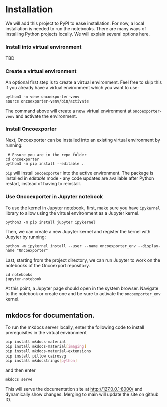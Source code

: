 # Installation

We will add this project to PyPI to ease installation. For now, a local installation is needed to run the notebooks.
There are many ways of installing Python projects locally. We will explain several options here.


### Install into virtual environment
TBD

### Create a virtual environment


An optional first step is to create a virtual environment.
Feel free to skip this if you already have a virtual environment which you want to use:


```shell
python3 -m venv oncoexporter-venv
source oncoexporter-venv/bin/activate
```




The command above will create a new virtual environment at `oncoexporter-venv` and activate the environment.


### Install Oncoexporter

Next, Oncoexporter can be installed into an existing virtual environment by running:


```shell
 # Ensure you are in the repo folder
cd oncoexporter
python3 -m pip install --editable .
```

`pip` will install `oncoexporter` into the active environment. The package is installed in *editable* mode -
any code updates are available after Python restart, instead of having to reinstall.


### Use Oncoexporter in Jupyter notebook


To use the kernel in Jupyter notebook,
first, make sure you have `ipykernel` library to allow using the virtual environment as a Jupyter kernel.

```
python3 -m pip install jupyter ipykernel
```


Then, we can create a new Jupyter kernel and register the kernel with Jupyter by running:

```
python -m ipykernel install --user --name oncoexporter_env --display-name "Oncoexporter"
```

Last, starting from the project directory, we can run Jupyter to work on the notebooks of the Oncoexport repository.

```
cd notebooks
jupyter-notebook
```


At this point, a Jupyter page should open in the system browser. Navigate to the notebook or create one and be sure
to activate the ``oncoexporter_env`` kernel.



## mkdocs for documentation.

To run the mkdocs server locally, enter the following code to install prerequisites in the virtual environment

```bash
pip install mkdocs-material
pip install mkdocs-material[imaging]
pip install mkdocs-material-extensions
pip install pillow cairosvg
pip install mkdocstrings[python]
```

and then enter

```bash
mkdocs serve
```

This will serve the documentation site at http://127.0.0.1:8000/ and dynamically show changes. Merging to main will update the site on github IO.
